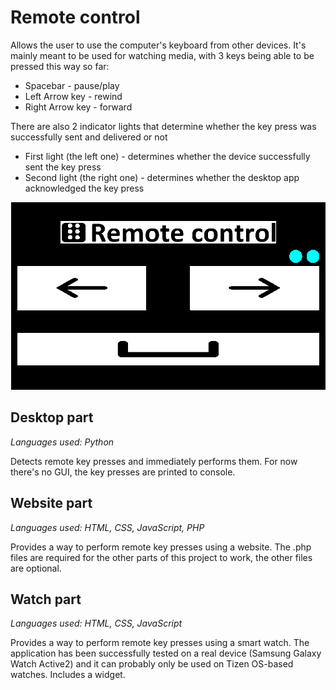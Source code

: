 # Remote control
Allows the user to use the computer's keyboard from other devices. It's mainly meant to be used for watching media, with 3 keys being able to be pressed this way so far:
- Spacebar - pause/play
- Left Arrow key - rewind
- Right Arrow key - forward

There are also 2 indicator lights that determine whether the key press was successfully sent and delivered or not
- First light (the left one) - determines whether the device successfully sent the key press
- Second light (the right one) - determines whether the desktop app acknowledged the key press

<p align="center"> 
<img src="Images/Website.png">
</p>

## Desktop part

*Languages used: Python*

Detects remote key presses and immediately performs them. For now there's no GUI, the key presses are printed to console.


## Website part

*Languages used: HTML, CSS, JavaScript, PHP*

Provides a way to perform remote key presses using a website. The .php files are required for the other parts of this project to work, the other files are optional.


## Watch part

*Languages used: HTML, CSS, JavaScript*

Provides a way to perform remote key presses using a smart watch. The application has been successfully tested on a real device (Samsung Galaxy Watch Active2) and it can probably only be used on Tizen OS-based watches. Includes a widget.
